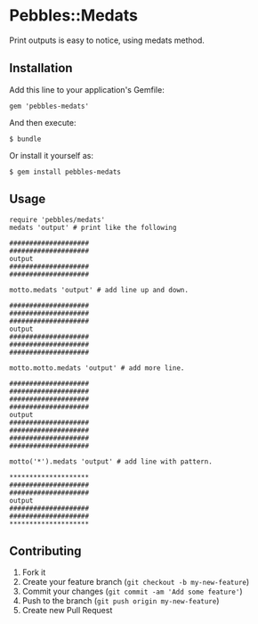 # Pebbles::Medats

Print outputs is easy to notice, using medats method.

## Installation

Add this line to your application's Gemfile:

    gem 'pebbles-medats'

And then execute:

    $ bundle

Or install it yourself as:

    $ gem install pebbles-medats

## Usage

    require 'pebbles/medats'
    medats 'output' # print like the following
    
    ####################
    ####################
    output
    ####################
    ####################
    
    motto.medats 'output' # add line up and down.
    
    ####################
    ####################
    ####################
    output
    ####################
    ####################
    ####################
    
    motto.motto.medats 'output' # add more line.
    
    ####################
    ####################
    ####################
    ####################
    output
    ####################
    ####################
    ####################
    ####################
    
    motto('*').medats 'output' # add line with pattern.
    
    ********************
    ####################
    ####################
    output
    ####################
    ####################
    ********************

## Contributing

1. Fork it
2. Create your feature branch (`git checkout -b my-new-feature`)
3. Commit your changes (`git commit -am 'Add some feature'`)
4. Push to the branch (`git push origin my-new-feature`)
5. Create new Pull Request
